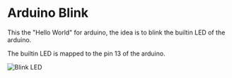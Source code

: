 
# Arduino Blink

This the "Hello World" for arduino, the idea is to blink the builtin LED of the arduino.

The builtin LED is mapped to the pin 13 of the arduino.

![Blink LED](imgs/BlinkLED.gif)
